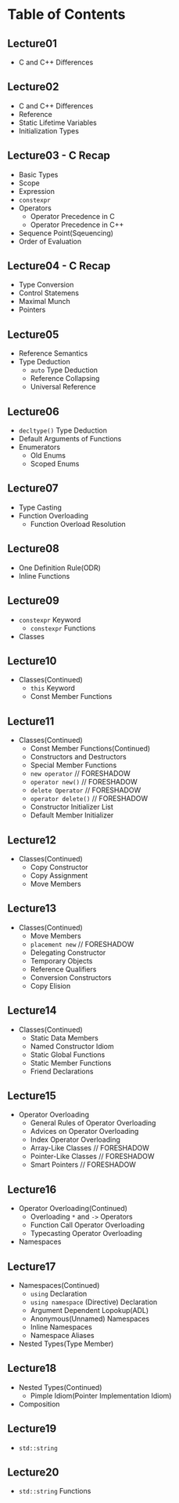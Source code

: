 # Table of Contents

## Lecture01
- C and C++ Differences

## Lecture02
- C and C++ Differences
- Reference
- Static Lifetime Variables
- Initialization Types

## Lecture03 - C Recap
- Basic Types
- Scope
- Expression
- `constexpr`
- Operators
    - Operator Precedence in C
    - Operator Precedence in C++
- Sequence Point(Sqeuencing)
- Order of Evaluation

## Lecture04 - C Recap
- Type Conversion
- Control Statemens
- Maximal Munch
- Pointers

## Lecture05
- Reference Semantics
- Type Deduction
    - `auto` Type Deduction
    - Reference Collapsing
    - Universal Reference

## Lecture06
- `decltype()` Type Deduction
- Default Arguments of Functions
- Enumerators
    - Old Enums
    - Scoped Enums

## Lecture07
- Type Casting
- Function Overloading
    - Function Overload Resolution

## Lecture08
- One Definition Rule(ODR)
- Inline Functions

## Lecture09
- `constexpr` Keyword
    - `constexpr` Functions
- Classes

## Lecture10
- Classes(Continued)
    - `this` Keyword
    - Const Member Functions

## Lecture11
- Classes(Continued)
    - Const Member Functions(Continued)
    - Constructors and Destructors
    - Special Member Functions
    - `new operator`        // FORESHADOW
    - `operator new()`      // FORESHADOW
    - `delete Operator`     // FORESHADOW
    - `operator delete()`   // FORESHADOW
    - Constructor Initializer List
    - Default Member Initializer

## Lecture12
- Classes(Continued)
    - Copy Constructor
    - Copy Assignment
    - Move Members

## Lecture13
- Classes(Continued)
    - Move Members
    - `placement new`             // FORESHADOW
    - Delegating Constructor
    - Temporary Objects
    - Reference Qualifiers
    - Conversion Constructors
    - Copy Elision

## Lecture14
- Classes(Continued)
    - Static Data Members
    - Named Constructor Idiom
    - Static Global Functions
    - Static Member Functions
    - Friend Declarations

## Lecture15
- Operator Overloading
    - General Rules of Operator Overloading
    - Advices on Operator Overloading
    - Index Operator Overloading
    - Array-Like Classes        // FORESHADOW
    - Pointer-Like Classes      // FORESHADOW
    - Smart Pointers            // FORESHADOW

## Lecture16
- Operator Overloading(Continued)
    - Overloading `*` and `->` Operators
    - Function Call Operator Overloading
    - Typecasting Operator Overloading
- Namespaces

## Lecture17
- Namespaces(Continued)
    - `using` Declaration
    - `using namespace` (Directive) Declaration
    - Argument Dependent Lopokup(ADL)
    - Anonymous(Unnamed) Namespaces
    - Inline Namespaces
    - Namespace Aliases
- Nested Types(Type Member)

## Lecture18
- Nested Types(Continued)
    - Pimple Idiom(Pointer Implementation Idiom)
- Composition

## Lecture19
- `std::string`

## Lecture20
- `std::string` Functions
